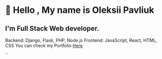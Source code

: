 # 👋 Hello , My name is Oleksii Pavliuk
## I'm Full Stack Web developer.

Backend: Django, Flask, PHP, Node.js
Frontend: JavaScript, React, HTML, CSS
You can check my Portfolio [Here](https://oleksii-pavliuk.github.io)

``
